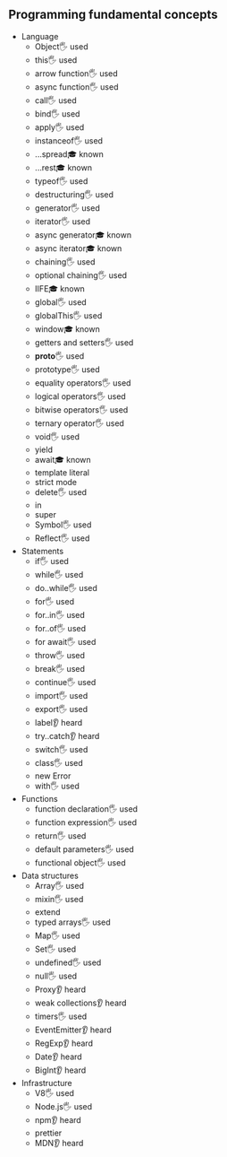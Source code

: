 ## Programming fundamental concepts

- Language
  - Object🖐️ used
  - this🖐️ used
  - arrow function🖐️ used
  - async function🖐️ used
  - call🖐️ used
  - bind🖐️ used
  - apply🖐️ used
  - instanceof🖐️ used
  - ...spread🎓 known
  - ...rest🎓 known
  - typeof🖐️ used
  - destructuring🖐️ used
  - generator🖐️ used
  - iterator🖐️ used
  - async generator🎓 known
  - async iterator🎓 known
  - chaining🖐️ used
  - optional chaining🖐️ used
  - IIFE🎓 known
  - global🖐️ used
  - globalThis🖐️ used
  - window🎓 known
  - getters and setters🖐️ used
  - __proto__🖐️ used
  - prototype🖐️ used
  - equality operators🖐️ used
  - logical operators🖐️ used
  - bitwise operators🖐️ used
  - ternary operator🖐️ used
  - void🖐️ used
  - yield
  - await🎓 known
  - template literal
  - strict mode
  - delete🖐️ used
  - in
  - super
  - Symbol🖐️ used
  - Reflect🖐️ used
- Statements
  - if🖐️ used
  - while🖐️ used
  - do..while🖐️ used
  - for🖐️ used
  - for..in🖐️ used
  - for..of🖐️ used
  - for await🖐️ used
  - throw🖐️ used
  - break🖐️ used
  - continue🖐️ used
  - import🖐️ used
  - export🖐️ used
  - label👂 heard
  - try..catch👂 heard
  - switch🖐️ used
  - class🖐️ used
  - new Error
  - with🖐️ used
- Functions
  - function declaration🖐️ used
  - function expression🖐️ used
  - return🖐️ used
  - default parameters🖐️ used
  - functional object🖐️ used
- Data structures
  - Array🖐️ used
  - mixin🖐️ used
  - extend
  - typed arrays🖐️ used
  - Map🖐️ used
  - Set🖐️ used
  - undefined🖐️ used
  - null🖐️ used
  - Proxy👂 heard
  - weak collections👂 heard
  - timers🖐️ used
  - EventEmitter👂 heard
  - RegExp👂 heard
  - Date👂 heard
  - BigInt👂 heard
- Infrastructure
  - V8🖐️ used
  - Node.js🖐️ used
  - npm👂 heard
  - prettier
  - MDN👂 heard
